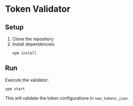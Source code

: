 # Token Validator

## Setup

1. Clone the repository
2. Install dependencies:
   ```
   npm install
   ```

## Run

Execute the validator:

```
npm start
```

This will validate the token configurations in `new_tokens.json`.
